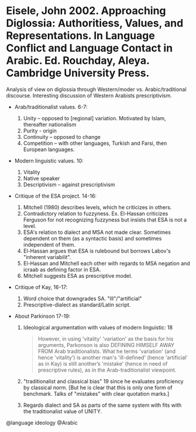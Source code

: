 # Eisele, John 2002. Approaching Diglossia: Authoritiess, Values, and Representations. In Language Conflict and Language Contact in Arabic. Ed. Rouchday, Aleya. Cambridge University Press.

Analysis of view on diglossia through Western/moder vs. Arabic/traditional discourse. Interesting discussion of Western Arabists prescriptivism.

- Arab/traditionalist values. 6-7:
    1. Unity – opposed to [regional] variation. Motivated by Islam, thereafter nationalism
    2. Purity - origin
    3. Continuity – opposed to change
    4. Competition – with other languages, Turkish and Farsi, then European languages.

- Modern linguistic values. 10:
    1. Vitality
    2. Native speaker
    3. Descriptivism – against prescriptivism

- Critique of the ESA project. 14-16:
    1. Mitchell (1980) describes levels, which he criticizes in others.
    2. Contradictory relation to fuzzyness. Ex. El-Hassan criticizes Ferguson for not recognizing fuzzyness but insists that ESA is not a level. 
    3. ESA's relation to dialect and MSA not made clear. Sometimes dependent on them (as a syntactic basis) and sometimes independent of them.
    4. El-Hassan argues that ESA is rulebound but borrows Labov's "inherent variabilit".
    5. El-Hassan and Mitchell each other with regards to MSA negation and icraab as defining factor in ESA.
    6. Mitchell suggests ESA as prescriptive model. 

- Critique of Kay, 16-17:
    1. Word choice that downgrades SA. "Ill"/"artificial"
    2. Prescriptive-dialect as standard/Latin script.

- About Parkinson 17-19:
    1. Ideological argumentation with values of modern linguistic: 18
    
        > However, in using ’vitality'  'variation' as the basis for his arguments, Parkonson is also DEFINING HIMSELF AWAY FROM Arab traditionalists. What he terms 'variation' (and hence 'vitality') is another man's 'ill-defined' (hence 'artificial' as in Kay) is still another’s 'mistake' (hence in need of prescriptive rules), as in the Arab-traditionalist viewpoint.
    2. "traditionalist and classical bias" 19 since he evaluates proficiency by classical norm. [But he is clear that this is only one form of benchmark. Talks of "mistakes" with clear quotation marks.]
    3. Regards dialect and SA as parts of the same system with fits with the traditionalist value of UNITY.

@language ideology
@Arabic
